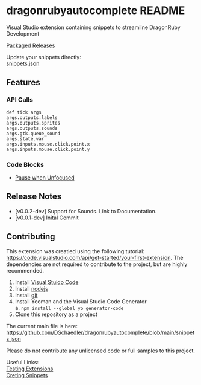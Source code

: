 # dragonrubyautocomplete README

Visual Studio extension containing snippets to streamline DragonRuby Development

[Packaged Releases](https://github.com/DSchaedler/dragonrubyautocomplete/releases)

Update your snippets directly:  
[snippets.json](https://github.com/DSchaedler/dragonrubyautocomplete/blob/main/snippets.json)

## Features

### API Calls

`def tick args`  
`args.outputs.labels`  
`args.outputs.sprites`  
`args.outputs.sounds`  
`args.gtk.queue_sound`  
`args.state.var`  
`args.inputs.mouse.click.point.x`  
`args.inputs.mouse.click.point.y`  

### Code Blocks

* [Pause when Unfocused](https://docs.dragonruby.org/#/guides/deploying-to-itch?id=consider-adding-pause-when-game-is-in-background)  

## Release Notes

* [v0.0.2-dev] Support for Sounds. Link to Documentation.
* [v0.0.1-dev] Inital Commit

## Contributing

This extension was creatied using the following tutorial: https://code.visualstudio.com/api/get-started/your-first-extension. The dependencies are not required to contribute to the project, but are highly recommended.

1. Install [Visual Stuido Code](https://code.visualstudio.com/)  
2. Install [nodejs](https://nodejs.org/)
3. Install [git](https://git-scm.com/)
4. Install Yeoman and the Visual Studio Code Generator  
   a. `npm install --global yo generator-code`  
5. Clone this repository as a project

The current main file is here: https://github.com/DSchaedler/dragonrubyautocomplete/blob/main/snippets.json

Please do not contribute any unlicensed code or full samples to this project.

Useful Links:  
[Testing Extensions](https://code.visualstudio.com/api/working-with-extensions/testing-extension)  
[Creting Snippets](https://code.visualstudio.com/docs/editor/userdefinedsnippets#_creating-your-own-snippets)  
